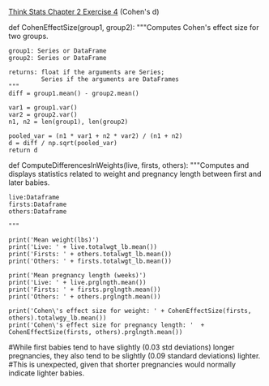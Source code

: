 [Think Stats Chapter 2 Exercise 4](http://greenteapress.com/thinkstats2/html/thinkstats2003.html#toc24) (Cohen's d)

def CohenEffectSize(group1, group2):
    """Computes Cohen's effect size for two groups.
    
    group1: Series or DataFrame
    group2: Series or DataFrame
    
    returns: float if the arguments are Series;
             Series if the arguments are DataFrames
    """
    diff = group1.mean() - group2.mean()

    var1 = group1.var()
    var2 = group2.var()
    n1, n2 = len(group1), len(group2)

    pooled_var = (n1 * var1 + n2 * var2) / (n1 + n2)
    d = diff / np.sqrt(pooled_var)
    return d

def ComputeDifferencesInWeights(live, firsts, others):
    """Computes and displays statistics related to weight and pregnancy length between first and later babies.
    
    live:Dataframe
    firsts:Dataframe
    others:Dataframe
    
    """
    
    print('Mean weight(lbs)')
    print('Live: ' + live.totalwgt_lb.mean())
    print('Firsts: ' + others.totalwgt_lb.mean())
    print('Others: ' + firsts.totalwgt_lb.mean())
    
    print('Mean pregnancy length (weeks)')
    print('Live: ' + live.prglngth.mean())
    print('Firsts: ' + firsts.prglngth.mean())
    print('Others: ' + others.prglngth.mean())
    
    print('Cohen\'s effect size for weight: ' + CohenEffectSize(firsts, others).totalwgy_lb.mean())
    print('Cohen\'s effect size for pregnancy length: '  + CohenEffectSize(firsts, others).prglngth.mean())
    
    
#While first babies tend to have slightly (0.03 std deviations) longer pregnancies, they also tend to be slightly (0.09 standard deviations) lighter.
#This is unexpected, given that shorter pregnancies would normally indicate lighter babies. 
